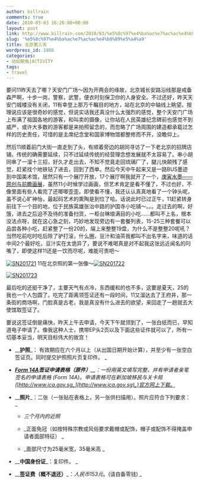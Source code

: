 ```yaml
---
author: billrain
comments: true
date: 2010-03-03 16:26:08+00:00
layout: post
link: http://www.billrain.com/2010/03/%e5%8c%97%e4%ba%ac%e7%ac%ac%e4%b8%89%e5%a4%a9/
slug: '%e5%8c%97%e4%ba%ac%e7%ac%ac%e4%b8%89%e5%a4%a9'
title: 北京第三天
wordpress_id: 1956
categories:
- 动如脱兔|ACTIVITY
tags:
- travel
---
```


要问11昨天去了哪？天安门广场～因为开两会的缘故，北京城长安路沿线那是戒备森严啊，十步一岗，警察，武警，便衣时刻保卫你的人身安全。不过还好，昨天天安门城楼没有关闭，11有幸登上那万千瞩目的地方，站在北京的中轴线上眺望。按理说应该是很奇妙的感觉，但说实话我还真没什么太强烈的感觉，整个天安门广场上布满了祖国各地的游客，和叫卖的摄像，让你站在人民英雄纪念碑前也感觉不到威严，或许大多数的游客都是来拍照留念的，而忽略了广场周围的建造都承载过怎样的历史责任，可惜的是主席纪念堂和国家博物馆都整修而不开，没瞻仰上。

 

然后11顺着前门大街一直走到了头，有顺着旁边的胡同寻访了一下老北京的招牌店铺，传统的确需要延续，只不过延续传统的经营理念想发展就不太容易了。串小胡同串了一溜十三招，好久才走出去，不知不觉竟走回琉璃厂了，腿儿快颠残了感觉，赶紧找个地铁钻了进去，回到了西单。然后今天中午起来又是一路BUS墨迹到中国美术馆，居然只有一个展厅开放，17个展厅啊我就开了一个，[庚寅水墨——原创与前瞻画展](http://www.namoc.org/msg/zhanlan/201002/t20100224_124424.html)，虽然11小时候学过画画，但艺术肯定是看不懂了，不过也好，不像里面有些人看完了还唧唧歪歪。即使看不懂，我还认认真真地看了一个钟头呢，虽不说心旷神怡，最起码艺术的熏陶是到位了哈。话说此时已过正午，11赶紧转身前往下一个目的地，位于民族英雄张治中路的护国寺小吃铺～。。。走过去的啊，好饿，进去之后迫不及待的准备扫货，一柜台琳琅满目的小吃……都叫不上名，根本没法点呀，就在这心急之刻，巧妙地发现旁边有一套餐列表，15-25三种套餐可以品尝各种小吃，赶紧整了一份20的，端上来整整19盘，为什么不是整整20呢吼？当然吃前吃时吃后除了驴打滚，什么圈，豆汁和油茶我都叫不出名字来，味道的话中间2个最好吃，豆汁实在太诡异了，要说不难喝真是对不起我这张远近闻名的叼嘴了，即使这样11还是一饮而尽呢，难能可贵吧～

 

[![SN201721](http://www.billrain.com/wp-content/uploads/2010/03/SN201721_thumb1.jpg)](http://www.billrain.com/wp-content/uploads/2010/03/SN2017211.jpg) 11在北京照的第一张像～[![SN201722](http://www.billrain.com/wp-content/uploads/2010/03/SN201722_thumb1.jpg)](http://www.billrain.com/wp-content/uploads/2010/03/SN201722.jpg)

 

[![SN201723](http://www.billrain.com/wp-content/uploads/2010/03/SN201723_thumb1.jpg)](http://www.billrain.com/wp-content/uploads/2010/03/SN2017231.jpg)

 

最后吃的还挺干净了，主要天气有点冷，东西缓和的也不多，这要是夏天，25的我也一个人包圆了。吃完了距离领签证还有一段时间，11又溜达去了王府井，那一条街的商场啊，门脸真是古老，我是真没有什么进去的欲望，来回走了一趟就去大使馆取签证了。

 

要说这签证倒是痛快，昨天上午去申请，今天下午就领到了，一张白纸而已，早知道电子申请了。像我这种人士，携带EP头2页以及下面这些证件就可以了，所有一切基本妥当，明天目标伟大的故宫！

 
* __**护照**_： 有效期应在六个月以上（从出国日期开始计算），并至少有一张空白签证页。同时提交护照照片页复印件。 _
 
* _**[_Form 14A_](http://www.mfa.gov.sg/beijing/Form14A_bilingual.pdf)_签证申请表格（原件）_**__：一份用英文填写完整，并有申请者亲笔签名的申请表格 (Form 14A)。申请表格可在新加坡移民与关卡局(_[_http://www.ica.gov.sg_](http://www.ica.gov.sg)_)官方网上下载。_
 
* __**照片**_：二张（一张贴在表格上，另一张供扫描用）。照片应符合下列要求： _    

    
  * _三个月内的近照_
     
  * _正面免冠（如按特殊宗教或风俗要求戴帽或配饰，帽子或配饰不得掩盖申请者面部特征） _
     
  * _面部尺寸为25毫米宽，35毫米高 _
  
 
* __**中国身份证**_：复印件。 _
 
* __**签证费（概不退还）**_：_人民币153元_。(请自备零钱) _    
